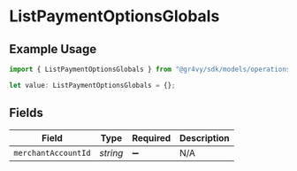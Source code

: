 # ListPaymentOptionsGlobals

## Example Usage

```typescript
import { ListPaymentOptionsGlobals } from "@gr4vy/sdk/models/operations";

let value: ListPaymentOptionsGlobals = {};
```

## Fields

| Field               | Type                | Required            | Description         |
| ------------------- | ------------------- | ------------------- | ------------------- |
| `merchantAccountId` | *string*            | :heavy_minus_sign:  | N/A                 |